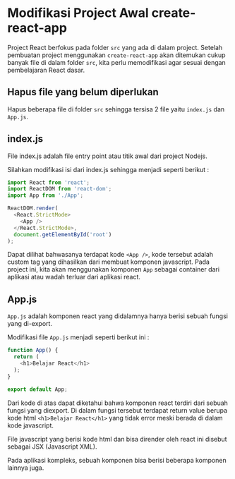 # Modifikasi Project Awal create-react-app

Project React berfokus pada folder `src` yang ada di dalam project. Setelah pembuatan project menggunakan `create-react-app` akan ditemukan cukup banyak file di dalam folder `src`, kita perlu memodifikasi agar sesuai dengan pembelajaran React dasar.

## Hapus file yang belum diperlukan

Hapus beberapa file di folder `src` sehingga tersisa 2 file yaitu `index.js` dan `App.js`.

## index.js

File index.js adalah file entry point atau titik awal dari project Nodejs.

Silahkan modifikasi isi dari index.js sehingga menjadi seperti berikut :

```javascript
import React from 'react';
import ReactDOM from 'react-dom';
import App from './App';

ReactDOM.render(
  <React.StrictMode>
    <App />
  </React.StrictMode>,
  document.getElementById('root')
);
```

Dapat dilihat bahwasanya terdapat kode `<App />`, kode tersebut adalah custom tag yang dihasilkan dari membuat komponen javascript. Pada project ini, kita akan menggunakan komponen `App` sebagai container dari aplikasi atau wadah terluar dari aplikasi react.

## App.js

`App.js` adalah komponen react yang didalamnya hanya berisi sebuah fungsi yang di-export.

Modifikasi file `App.js` menjadi seperti berikut ini :

```javascript
function App() {
  return (
    <h1>Belajar React</h1>
  );
}

export default App;
```

Dari kode di atas dapat diketahui bahwa komponen react terdiri dari sebuah fungsi yang diexport. Di dalam fungsi tersebut terdapat return value berupa kode html `<h1>Belajar React</h1>` yang tidak error meski berada di dalam kode javascript.

File javascript yang berisi kode html dan bisa dirender oleh react ini disebut sebagai JSX (Javascript XML).

Pada aplikasi kompleks, sebuah komponen bisa berisi beberapa komponen lainnya juga.
